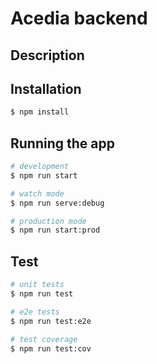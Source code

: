 # Acedia backend
## Description

## Installation

```bash
$ npm install
```

## Running the app

```bash
# development
$ npm run start

# watch mode
$ npm run serve:debug

# production mode
$ npm run start:prod
```

## Test

```bash
# unit tests
$ npm run test

# e2e tests
$ npm run test:e2e

# test coverage
$ npm run test:cov
```
